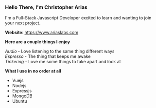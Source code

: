 ### Hello There, I'm Christopher Arias

I'm a Full-Stack Javascript Developer excited to learn and wanting to join your next project.  

**Website**: https://www.ariaslabs.com

**Here are a couple things I enjoy**  

*Audio* - Love listening to the same thing different ways  
*Espresso* - The thing that keeps me awake  
*Tinkering* - Love me some things to take apart and look at   

**What I use in no order at all** 

- Vuejs
- Nodejs
- Expressjs
- MongoDB
- Ubuntu
